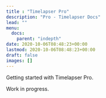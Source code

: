```yaml
---
title : "Timelapser Pro"
description: "Pro - Timelapser Docs"
lead: ""
menu:
  docs:
    parent: "indepth"
date: 2020-10-06T08:48:23+00:00
lastmod: 2020-10-06T08:48:23+00:00
draft: false
images: []
---
```


Getting started with Timelapser Pro.

Work in progress.
